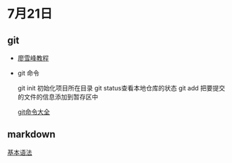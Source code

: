 # 7月21日
## git
* [廖雪峰教程](https://www.liaoxuefeng.com/wiki/896043488029600)
* git 命令

  git init 初始化项目所在目录
  git status查看本地仓库的状态
  git add 把要提交的文件的信息添加到暂存区中
  
  [git命令大全](https://www.jianshu.com/p/93318220cdce)

## markdown
[基本语法](https://www.jianshu.com/p/191d1e21f7ed)
  